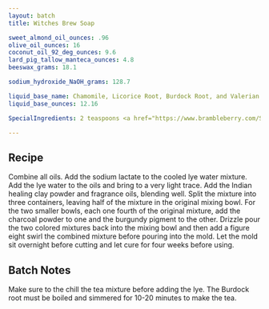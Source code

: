 ```yaml
---
layout: batch
title: Witches Brew Soap

sweet_almond_oil_ounces: .96
olive_oil_ounces: 16
coconut_oil_92_deg_ounces: 9.6
lard_pig_tallow_manteca_ounces: 4.8
beeswax_grams: 18.1

sodium_hydroxide_NaOH_grams: 128.7

liquid_base_name: Chamomile, Licorice Root, Burdock Root, and Valerian Root Tea
liquid_base_ounces: 12.16

SpecialIngredients: 2 teaspoons <a href="https://www.brambleberry.com/Sodium-Lactate-P5127.aspx">sodium lactate</a>, 1 teaspoon <a href="http://amzn.to/1P0vJan">coarse sodium bentonite clay</a>, 2 tablespoons <a href="http://amzn.to/1VfIFBc">powdered goat's milk</a>, 2 teaspoons <a href="http://amzn.to/1mO82Mu">Indian healing clay powder (calcium bentonite)</a>, 1 teaspoon <a href="http://amzn.to/1P0vDQ6">hardwood activated charcoal powder</a>, 1 teaspoon <a href="https://www.brambleberry.com/burgundy-pigment-p4051.aspx">burgundy pigment</a>, 2 teabags sleepy time tea (chamomile and licorice root), 2 teabags Valerian root, 2 teabags <a href="https://www.amazon.com/Celebration-Herbals-Organic-Burdock-Caffeine/dp/B0011DTL2S">burdock root</a>, 1.6 oz. <a href="https://www.brambleberry.com/Spellbound-Woods-Cybilla-Fragrance-Oil-P3403.aspx">spellbound woods cybilla fragrance oil</a>.

---
```


## Recipe
Combine all oils. Add the sodium lactate to the cooled lye water mixture.  Add the lye water to the oils and bring to a very light trace. Add the Indian healing clay powder and fragrance oils, blending well. Split the mixture into three containers, leaving half of the mixture in the original mixing bowl. For the two smaller bowls, each one fourth of the original mixture, add the charcoal powder to one and the burgundy pigment to the other. Drizzle pour the two colored mixtures back into the mixing bowl and then add a figure eight swirl the combined mixture before pouring into the mold. Let the mold sit overnight before cutting and let cure for four weeks before using.

## Batch Notes
Make sure to the chill the tea mixture before adding the lye. The Burdock root must be boiled and simmered for 10-20 minutes to make the tea.